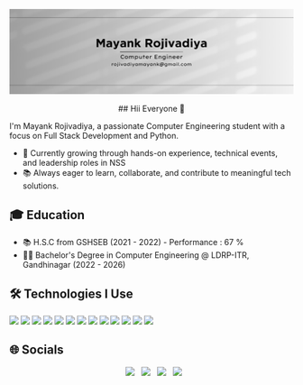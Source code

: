 
![banner](./assets/Github_profile_background.png)

<div align="center">
## Hii Everyone 👋
</div>

I'm Mayank Rojivadiya, a passionate Computer Engineering student with a focus on Full Stack Development and Python. <br>
- 🚀 Currently growing through hands-on experience, technical events, and leadership roles in NSS <br>
- 📚 Always eager to learn, collaborate, and contribute to meaningful tech solutions. <br>

## 🎓 Education
- 📚 H.S.C from GSHSEB (2021 - 2022) - Performance : 67 % <br>
- 🧑‍🎓 Bachelor's Degree in Computer Engineering @ LDRP-ITR, Gandhinagar (2022 - 2026) <br>

## 🛠 Technologies I Use  

![](https://img.shields.io/badge/HTML5-E34F26?style=for-the-badge&logo=html5&logoColor=white)
![](https://img.shields.io/badge/CSS3-1572B6?style=for-the-badge&logo=css3&logoColor=white)
![](https://img.shields.io/badge/JavaScript-F7DF1E?style=for-the-badge&logo=javascript&logoColor=white)
![](https://img.shields.io/badge/Python-FFD43B?style=for-the-badge&logo=python&logoColor=blue)
![](https://img.shields.io/badge/C%2FC%2B%2B-5E17EB?style=for-the-badge&logo=c/c++&logoColor=white)
![](https://img.shields.io/badge/JAVA-7C2D01?style=for-the-badge&logo=java&logoColor=white)
![](https://img.shields.io/badge/Django-86BE00e?style=for-the-badge&logo=Django&logoColor=white)
![](https://img.shields.io/badge/React-61DAFB?style=for-the-badge&logo=react&logoColor=white)
![](https://img.shields.io/badge/Node.js-86BE00?style=for-the-badge&logo=node.js&logoColor=white)
![](https://img.shields.io/badge/MySQL-F79F17?style=for-the-badge&logo=mysql&logoColor=white)
![](https://img.shields.io/badge/npm-CB3837?style=for-the-badge&logo=npm&logoColor=white)
![](https://img.shields.io/badge/VS_Code-0078D4?style=for-the-badge&logo=visual%20studio%20code&logoColor=white)
![](https://img.shields.io/badge/Git-F05032?style=for-the-badge&logo=git&logoColor=white)

## 🌐 Socials
<div align="center">

<p align="center">
&nbsp; <a href="https://linkedin.com/in/rojivadiya-mayank-a67104273" target="_blank" rel="noopener noreferrer"><img src="https://img.icons8.com/plasticine/100/000000/linkedin.png" width="50" /></a>
&nbsp; <a href="https://twitter.com/Mayank_Patel_08" target="_blank" rel="noopener noreferrer"><img src="https://img.icons8.com/plasticine/100/000000/twitter.png" width="50" /></a>  
&nbsp; <a href="mailto:rojivadiyamayank@gmail.com" target="_blank" rel="noopener noreferrer"><img src="https://img.icons8.com/plasticine/100/000000/gmail.png"  width="50" /></a>
&nbsp; <a href="https://instagram.com/mayank_patel_0808" target="_blank" rel="noopener noreferrer"><img src="https://img.icons8.com/plasticine/100/000000/instagram-new.png" width="50" /></a>  

</p>

</div>  